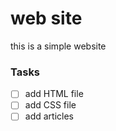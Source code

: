 # web site
this is a simple website

### Tasks
- [ ] add HTML file
- [ ] add CSS file
- [ ] add articles